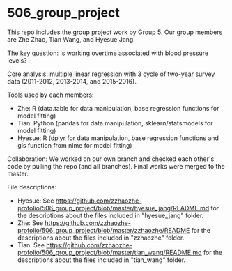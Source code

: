 # 506_group_project

This repo includes the group project work by Group 5. Our group members are Zhe Zhao, Tian Wang, and Hyesue Jang.


The key question: Is working overtime associated with blood pressure levels?


Core analysis: multiple linear regression with 3 cycle of two-year survey data (2011-2012, 2013-2014, and 2015-2016).


Tools used by each members:
- Zhe: R (data.table for data manipulation, base regression functions for model fitting)
- Tian: Python (pandas for data manipulation, sklearn/statsmodels for model fitting)
- Hyesue: R (dplyr for data manipulation, base regression functions and gls function from nlme for model fitting)


Collaboration: We worked on our own branch and checked each other's code by pulling the repo (and all branches). 
Final works were merged to the master.

File descriptions:
- Hyesue: See https://github.com/zzhaozhe-profolio/506_group_project/blob/master/hyesue_jang/README.md for the descriptions about the files included in "hyesue_jang" folder.
- Zhe: See https://github.com/zzhaozhe-profolio/506_group_project/blob/master/zzhaozhe/README for the descriptions about the files included in "zzhaozhe" folder.
- Tian: See https://github.com/zzhaozhe-profolio/506_group_project/blob/master/tian_wang/README.md for the descriptions about the files included in "tian_wang" folder.
